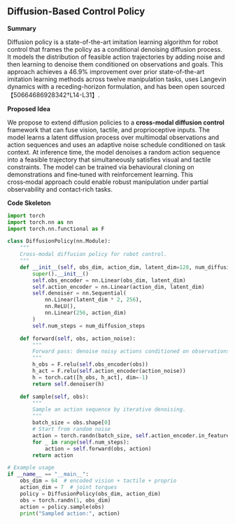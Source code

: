 ## Diffusion-Based Control Policy

**Summary**

Diffusion policy is a state-of-the-art imitation learning algorithm for robot control that frames the policy as a conditional denoising diffusion process. It models the distribution of feasible action trajectories by adding noise and then learning to denoise them conditioned on observations and goals. This approach achieves a 46.9% improvement over prior state-of-the-art imitation learning methods across twelve manipulation tasks, uses Langevin dynamics with a receding-horizon formulation, and has been open sourced【50664686928342†L14-L31】.

**Proposed Idea**

We propose to extend diffusion policies to a **cross‑modal diffusion control** framework that can fuse vision, tactile, and proprioceptive inputs. The model learns a latent diffusion process over multimodal observations and action sequences and uses an adaptive noise schedule conditioned on task context. At inference time, the model denoises a random action sequence into a feasible trajectory that simultaneously satisfies visual and tactile constraints. The model can be trained via behavioural cloning on demonstrations and fine‑tuned with reinforcement learning. This cross‑modal approach could enable robust manipulation under partial observability and contact‑rich tasks.

**Code Skeleton**

```python
import torch
import torch.nn as nn
import torch.nn.functional as F

class DiffusionPolicy(nn.Module):
    """
    Cross-modal diffusion policy for robot control.
    """
    def __init__(self, obs_dim, action_dim, latent_dim=128, num_diffusion_steps=8):
        super().__init__()
        self.obs_encoder = nn.Linear(obs_dim, latent_dim)
        self.action_encoder = nn.Linear(action_dim, latent_dim)
        self.denoiser = nn.Sequential(
            nn.Linear(latent_dim * 2, 256),
            nn.ReLU(),
            nn.Linear(256, action_dim)
        )
        self.num_steps = num_diffusion_steps

    def forward(self, obs, action_noise):
        """
        Forward pass: denoise noisy actions conditioned on observations.
        """
        h_obs = F.relu(self.obs_encoder(obs))
        h_act = F.relu(self.action_encoder(action_noise))
        h = torch.cat([h_obs, h_act], dim=-1)
        return self.denoiser(h)

    def sample(self, obs):
        """
        Sample an action sequence by iterative denoising.
        """
        batch_size = obs.shape[0]
        # Start from random noise
        action = torch.randn(batch_size, self.action_encoder.in_features)
        for _ in range(self.num_steps):
            action = self.forward(obs, action)
        return action

# Example usage
if __name__ == "__main__":
    obs_dim = 64  # encoded vision + tactile + proprio
    action_dim = 7  # joint torques
    policy = DiffusionPolicy(obs_dim, action_dim)
    obs = torch.randn(1, obs_dim)
    action = policy.sample(obs)
    print("Sampled action:", action)
```
